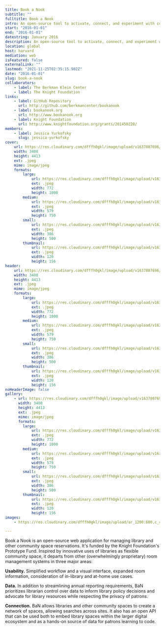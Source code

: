 ```yaml
---
title: Book a Nook
subtitle: ""
fulltitle: Book a Nook
intro: An open-source tool to activate, connect, and experiment with community spaces.
start: "2016-01-01"
end: "2016-01-01"
datestring: January 2016
description: An open-source tool to activate, connect, and experiment with community spaces.
location: global
host: harvard
mediation: web
isFeatured: false
externalLink: ""
lastmod: "2021-11-25T02:35:15.902Z"
date: "2016-01-01"
slug: book-a-nook
collaborators:
    - label: The Berkman Klein Center
    - label: The Knight Foundation
links:
    - label: GitHub Repository
      url: http://github.com/berkmancenter/bookanook
    - label: bookanook.org
      url: http://www.bookanook.org
    - label: Knight Foundation
      url: http://www.knightfoundation.org/grants/201450220/
members:
    - label: Jessica Yurkofsky
      slug: jessica-yurkofsky
cover:
    url: https://res.cloudinary.com/dfffh0gkl/image/upload/v1637807696/bookanook_09f9e8c48b.jpg
    width: 3408
    height: 4413
    ext: .jpeg
    mime: image/jpeg
    formats:
        large:
            url: https://res.cloudinary.com/dfffh0gkl/image/upload/v1637807697/large_bookanook_09f9e8c48b.jpg
            ext: .jpeg
            width: 772
            height: 1000
        medium:
            url: https://res.cloudinary.com/dfffh0gkl/image/upload/v1637807697/medium_bookanook_09f9e8c48b.jpg
            ext: .jpeg
            width: 579
            height: 750
        small:
            url: https://res.cloudinary.com/dfffh0gkl/image/upload/v1637807698/small_bookanook_09f9e8c48b.jpg
            ext: .jpeg
            width: 386
            height: 500
        thumbnail:
            url: https://res.cloudinary.com/dfffh0gkl/image/upload/v1637807696/thumbnail_bookanook_09f9e8c48b.jpg
            ext: .jpeg
            width: 120
            height: 156
header:
    url: https://res.cloudinary.com/dfffh0gkl/image/upload/v1637807696/bookanook_09f9e8c48b.jpg
    width: 3408
    height: 4413
    ext: .jpeg
    mime: image/jpeg
    formats:
        large:
            url: https://res.cloudinary.com/dfffh0gkl/image/upload/v1637807697/large_bookanook_09f9e8c48b.jpg
            ext: .jpeg
            width: 772
            height: 1000
        medium:
            url: https://res.cloudinary.com/dfffh0gkl/image/upload/v1637807697/medium_bookanook_09f9e8c48b.jpg
            ext: .jpeg
            width: 579
            height: 750
        small:
            url: https://res.cloudinary.com/dfffh0gkl/image/upload/v1637807698/small_bookanook_09f9e8c48b.jpg
            ext: .jpeg
            width: 386
            height: 500
        thumbnail:
            url: https://res.cloudinary.com/dfffh0gkl/image/upload/v1637807696/thumbnail_bookanook_09f9e8c48b.jpg
            ext: .jpeg
            width: 120
            height: 156
noHeaderImage: false
gallery:
    - url: https://res.cloudinary.com/dfffh0gkl/image/upload/v1637807696/bookanook_09f9e8c48b.jpg
      width: 3408
      height: 4413
      ext: .jpeg
      mime: image/jpeg
      formats:
        large:
            url: https://res.cloudinary.com/dfffh0gkl/image/upload/v1637807697/large_bookanook_09f9e8c48b.jpg
            ext: .jpeg
            width: 772
            height: 1000
        medium:
            url: https://res.cloudinary.com/dfffh0gkl/image/upload/v1637807697/medium_bookanook_09f9e8c48b.jpg
            ext: .jpeg
            width: 579
            height: 750
        small:
            url: https://res.cloudinary.com/dfffh0gkl/image/upload/v1637807698/small_bookanook_09f9e8c48b.jpg
            ext: .jpeg
            width: 386
            height: 500
        thumbnail:
            url: https://res.cloudinary.com/dfffh0gkl/image/upload/v1637807696/thumbnail_bookanook_09f9e8c48b.jpg
            ext: .jpeg
            width: 120
            height: 156
images:
    - https://res.cloudinary.com/dfffh0gkl/image/upload/ar_1200:600,c_crop/c_limit,h_1200,w_600/v1637807696/bookanook_09f9e8c48b.jpg

---
```

Book a Nook is an open-source web application for managing library and other community space reservations. It's funded by the Knight Foundation's Prototype Fund. Inspired by innovative uses of libraries as flexible community space, it departs from other (overwhelmingly proprietary) room management systems in three major areas:

**Usability.** Simplified workflow and a visual interface, expanded room information, consideration of in-library and at-home use cases.

**Data.** In addition to streamlining annual reporting requirements, BaN prioritizes librarian control over data to inform library policy decisions and advocate for library resources while respecting the privacy of patrons.

**Connection.** BaN allows libraries and other community spaces to create a network of spaces, allowing searches across sites. It also has an open API that can be used both to embed library spaces within the larger digital ecosystem and as a hands-on source of data for patrons learning to code.